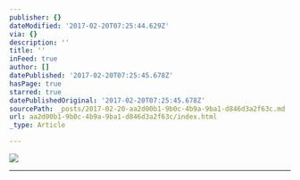 ```yaml
---
publisher: {}
dateModified: '2017-02-20T07:25:44.629Z'
via: {}
description: ''
title: ''
inFeed: true
author: []
datePublished: '2017-02-20T07:25:45.678Z'
hasPage: true
starred: true
datePublishedOriginal: '2017-02-20T07:25:45.678Z'
sourcePath: _posts/2017-02-20-aa2d00b1-9b0c-4b9a-9ba1-d846d3a2f63c.md
url: aa2d00b1-9b0c-4b9a-9ba1-d846d3a2f63c/index.html
_type: Article

---
```

![](https://the-grid-user-content.s3-us-west-2.amazonaws.com/98aa0fb2-0e4e-4fd7-a538-025a4c0abcfa.jpg)

---